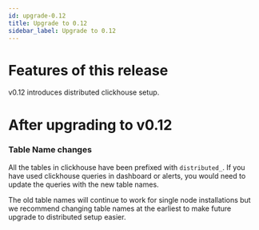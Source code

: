```yaml
---
id: upgrade-0.12
title: Upgrade to 0.12
sidebar_label: Upgrade to 0.12
---
```


# Features of this release 
v0.12 introduces distributed clickhouse setup. 


# After upgrading to v0.12

### Table Name changes
All the tables in clickhouse have been prefixed with `distributed_`. If you have used clickhouse queries in dashboard or alerts, you would need to update the queries with the new table names. 

The old table names will continue to work for single node installations but we recommend changing table names at the earliest to make future upgrade to distributed setup easier. 


